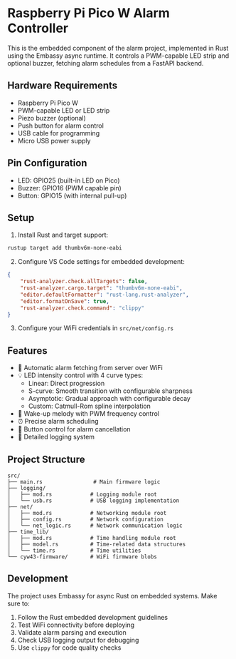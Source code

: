 # Raspberry Pi Pico W Alarm Controller

This is the embedded component of the alarm project, implemented in Rust using the Embassy async runtime. It controls a PWM-capable LED strip and optional buzzer, fetching alarm schedules from a FastAPI backend.

## Hardware Requirements

- Raspberry Pi Pico W
- PWM-capable LED or LED strip
- Piezo buzzer (optional)
- Push button for alarm control
- USB cable for programming
- Micro USB power supply

## Pin Configuration

- LED: GPIO25 (built-in LED on Pico)
- Buzzer: GPIO16 (PWM capable pin)
- Button: GPIO15 (with internal pull-up)

## Setup

1. Install Rust and target support:
```bash
rustup target add thumbv6m-none-eabi
```

2. Configure VS Code settings for embedded development:
```json
{
    "rust-analyzer.check.allTargets": false,
    "rust-analyzer.cargo.target": "thumbv6m-none-eabi",
    "editor.defaultFormatter": "rust-lang.rust-analyzer",
    "editor.formatOnSave": true,
    "rust-analyzer.check.command": "clippy"
}
```

3. Configure your WiFi credentials in `src/net/config.rs`

## Features

- 🔄 Automatic alarm fetching from server over WiFi
- 💡 LED intensity control with 4 curve types:
  - Linear: Direct progression
  - S-curve: Smooth transition with configurable sharpness
  - Asymptotic: Gradual approach with configurable decay
  - Custom: Catmull-Rom spline interpolation
- 🔔 Wake-up melody with PWM frequency control
- ⏰ Precise alarm scheduling
- 🔲 Button control for alarm cancellation
- 📝 Detailed logging system

## Project Structure

```
src/
├── main.rs                # Main firmware logic
├── logging/              
│   ├── mod.rs            # Logging module root
│   └── usb.rs            # USB logging implementation
├── net/                  
│   ├── mod.rs            # Networking module root
│   ├── config.rs         # Network configuration
│   └── net_logic.rs      # Network communication logic
├── time_lib/             
│   ├── mod.rs            # Time handling module root
│   ├── model.rs          # Time-related data structures
│   └── time.rs           # Time utilities
└── cyw43-firmware/       # WiFi firmware blobs
```

## Development

The project uses Embassy for async Rust on embedded systems. Make sure to:

1. Follow the Rust embedded development guidelines
2. Test WiFi connectivity before deploying
3. Validate alarm parsing and execution
4. Check USB logging output for debugging
5. Use `clippy` for code quality checks